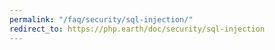 ```yaml
---
permalink: "/faq/security/sql-injection/"
redirect_to: https://php.earth/doc/security/sql-injection
---
```

